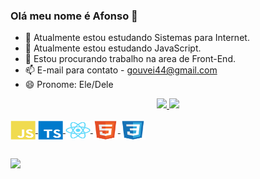 ### Olá meu nome é Afonso 👋

- 🔭  Atualmente estou estudando Sistemas para Internet.
- 🌱  Atualmente estou estudando JavaScript.
- 👯 Estou procurando trabalho na area de Front-End.
- 📫 E-mail para contato - gouvei44@gmail.com
- 😄 Pronome: Ele/Dele

<div align="center">
  <a href="https://github.com/gouvei4">
  <img height="180em" src="https://github-readme-stats.vercel.app/api?username=gouvei4&show_icons=true&theme=dark&include_all_commits=true&count_private=true"/>
  <img height="180em" src="https://github-readme-stats.vercel.app/api/top-langs/?username=gouvei4&layout=compact&langs_count=7&theme=dark"/>
</div>
  
  <div style="display: inline_block"><br>
  <img align="center" alt="Rafa-Js" height="30" width="40" src="https://raw.githubusercontent.com/devicons/devicon/master/icons/javascript/javascript-plain.svg">
  <img align="center" alt="Rafa-Ts" height="30" width="40" src="https://raw.githubusercontent.com/devicons/devicon/master/icons/typescript/typescript-plain.svg">
  <img align="center" alt="Rafa-React" height="30" width="40" src="https://raw.githubusercontent.com/devicons/devicon/master/icons/react/react-original.svg">
  <img align="center" alt="Rafa-HTML" height="30" width="40" src="https://raw.githubusercontent.com/devicons/devicon/master/icons/html5/html5-original.svg">
  <img align="center" alt="Rafa-CSS" height="30" width="40" src="https://raw.githubusercontent.com/devicons/devicon/master/icons/css3/css3-original.svg">
  </div>
  
  ##
  
  <a href="https://www.linkedin.com/in/afonso-gouveia-842b0420a" target="_blank"><img src="https://img.shields.io/badge/-LinkedIn-%230077B5?style=for-the-badge&logo=linkedin&logoColor=white" target="_blank"></a> 
  
 
